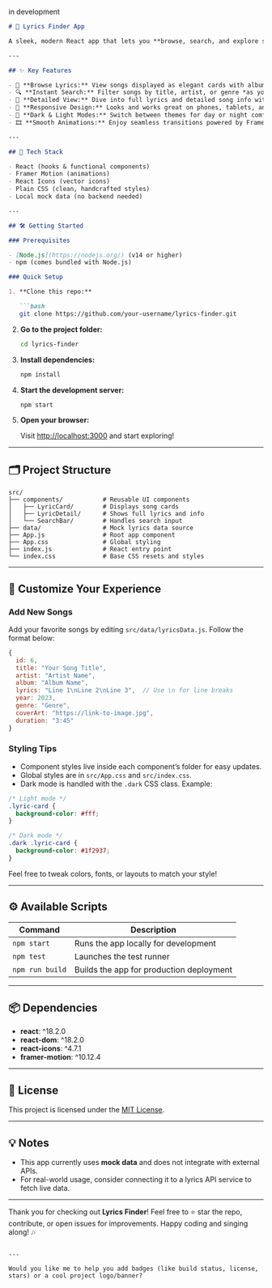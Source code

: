 in development 

````markdown
# 🎵 Lyrics Finder App

A sleek, modern React app that lets you **browse, search, and explore song lyrics** effortlessly — all in a beautifully responsive interface with dark/light mode and smooth animations.

---

## ✨ Key Features

- 🎤 **Browse Lyrics:** View songs displayed as elegant cards with album art, title, artist, and preview snippet.
- 🔍 **Instant Search:** Filter songs by title, artist, or genre *as you type* — no delays.
- 📖 **Detailed View:** Dive into full lyrics and detailed song info with a simple click.
- 📱 **Responsive Design:** Looks and works great on phones, tablets, and desktops.
- 🌙 **Dark & Light Modes:** Switch between themes for day or night comfort.
- 🎞️ **Smooth Animations:** Enjoy seamless transitions powered by Framer Motion.

---

## 🚀 Tech Stack

- React (hooks & functional components)
- Framer Motion (animations)
- React Icons (vector icons)
- Plain CSS (clean, handcrafted styles)
- Local mock data (no backend needed)

---

## 🛠️ Getting Started

### Prerequisites

- [Node.js](https://nodejs.org/) (v14 or higher)
- npm (comes bundled with Node.js)

### Quick Setup

1. **Clone this repo:**

   ```bash
   git clone https://github.com/your-username/lyrics-finder.git
````

2. **Go to the project folder:**

   ```bash
   cd lyrics-finder
   ```

3. **Install dependencies:**

   ```bash
   npm install
   ```

4. **Start the development server:**

   ```bash
   npm start
   ```

5. **Open your browser:**

   Visit [http://localhost:3000](http://localhost:3000) and start exploring!

---

## 🗂️ Project Structure

```plaintext
src/
├── components/           # Reusable UI components
│   ├── LyricCard/        # Displays song cards
│   ├── LyricDetail/      # Shows full lyrics and info
│   └── SearchBar/        # Handles search input
├── data/                 # Mock lyrics data source
├── App.js                # Root app component
├── App.css               # Global styling
├── index.js              # React entry point
└── index.css             # Base CSS resets and styles
```

---

## 🎨 Customize Your Experience

### Add New Songs

Add your favorite songs by editing `src/data/lyricsData.js`. Follow the format below:

```javascript
{
  id: 6,
  title: "Your Song Title",
  artist: "Artist Name",
  album: "Album Name",
  lyrics: "Line 1\nLine 2\nLine 3",  // Use \n for line breaks
  year: 2023,
  genre: "Genre",
  coverArt: "https://link-to-image.jpg",
  duration: "3:45"
}
```

### Styling Tips

* Component styles live inside each component’s folder for easy updates.
* Global styles are in `src/App.css` and `src/index.css`.
* Dark mode is handled with the `.dark` CSS class. Example:

```css
/* Light mode */
.lyric-card {
  background-color: #fff;
}

/* Dark mode */
.dark .lyric-card {
  background-color: #1f2937;
}
```

Feel free to tweak colors, fonts, or layouts to match your style!

---

## ⚙️ Available Scripts

| Command         | Description                              |
| --------------- | ---------------------------------------- |
| `npm start`     | Runs the app locally for development     |
| `npm test`      | Launches the test runner                 |
| `npm run build` | Builds the app for production deployment |

---

## 📦 Dependencies

* **react**: ^18.2.0
* **react-dom**: ^18.2.0
* **react-icons**: ^4.7.1
* **framer-motion**: ^10.12.4

---

## 📜 License

This project is licensed under the [MIT License](LICENSE).

---

## 💡 Notes

* This app currently uses **mock data** and does not integrate with external APIs.
* For real-world usage, consider connecting it to a lyrics API service to fetch live data.

---

Thank you for checking out **Lyrics Finder**!
Feel free to ⭐ star the repo, contribute, or open issues for improvements.
Happy coding and singing along! 🎶

```

---

Would you like me to help you add badges (like build status, license, stars) or a cool project logo/banner?
```
